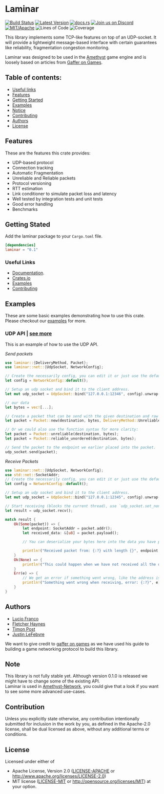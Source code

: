 # Laminar

[![Build Status][s2]][l2] [![Latest Version][s1]][l1] [![docs.rs][s4]][l4] [![Join us on Discord][s5]][l5] [![MIT/Apache][s3]][l3] ![Lines of Code][s6] ![Coverage][s7]

[s1]: https://img.shields.io/crates/v/laminar.svg
[l1]: https://crates.io/crates/laminar
[s2]: https://travis-ci.org/amethyst/laminar.svg?branch=master
[l2]: https://travis-ci.org/amethyst/laminar
[s3]: https://img.shields.io/badge/license-MIT%2FApache-blue.svg
[l3]: docs/LICENSE-MIT
[s4]: https://docs.rs/laminar/badge.svg
[l4]: https://docs.rs/laminar/
[s5]: https://img.shields.io/discord/425678876929163284.svg?logo=discord
[l5]: https://discord.gg/GnP5Whs
[s6]: https://tokei.rs/b1/github/amethyst/laminar?category=code
[s7]: https://codecov.io/gh/amethyst/laminar/branch/master/graphs/badge.svg

This library implements some TCP-like features on top of an UDP-socket. 
It will provide a lightweight message-based interface with certain guarantees like reliability, fragmentation congestion monitoring.

Laminar was designed to be used in the [Amethyst][amethyst] game engine and is loosely based on articles from [Gaffer on Games](https://gafferongames.com/).

[amethyst]: https://github.com/amethyst/amethyst

## Table of contents:
- [Useful links](#useful-links)
- [Features](#features)
- [Getting Started](#getting-stated)
- [Examples](#examples)
- [Notice](#notice)
- [Contributing](#contribution)
- [Authors](#authors)
- [License](#license)

## Features
These are the features this crate provides:

- UDP-based protocol
- Connection tracking
- Automatic Fragmentation
- Unreliable and Reliable packets
- Protocol versioning
- RTT estimation
- Link conditioner to simulate packet loss and latency
- Well tested by integration tests and unit tests
- Good error handling
- Benchmarks

## Getting Stated
Add the laminar package to your `Cargo.toml` file.

```toml
[dependencies]
laminar = "0.1"
```

### Useful Links

- [Documentation](https://docs.rs/laminar/).
- [Crates.io](https://crates.io/crates/laminar)
- [Examples](https://github.com/amethyst/laminar/tree/master/examples)
- [Contributing](https://github.com/amethyst/laminar/blob/master/docs/CONTRIBUTING)

## Examples
These are some basic examples demonstrating how to use this crate. 
Please checkout our [examples](https://github.com/amethyst/laminar/tree/master/examples) for more.

### UDP API | [see more](https://github.com/amethyst/laminar/blob/master/examples/udp.rs)
This is an example of how to use the UDP API.

_Send packets_

```rust
use laminar::{DeliveryMethod, Packet};
use laminar::net::{UdpSocket, NetworkConfig};

// Create the necessarily config, you can edit it or just use the default.
let config = NetworkConfig::default();

// Setup an udp socket and bind it to the client address.
let mut udp_socket = UdpSocket::bind("127.0.0.1:12346", config).unwrap();

// our data
let bytes = vec![...];

// Create a packet that can be send with the given destination and raw data.
let packet = Packet::new(destination, bytes, DeliveryMethod::Unreliable);

// Or we could also use the function syntax for more clarity:
let packet = Packet::unreliable(destination, bytes);
let packet = Packet::reliable_unordered(destination, bytes);

// Send the packet to the endpoint we earlier placed into the packet.
udp_socket.send(packet);
```

_Receive Packets_

```rust
use laminar::net::{UdpSocket, NetworkConfig};
use std::net::SocketAddr;
// Create the necessarily config, you can edit it or just use the default.
let config = NetworkConfig::default();

// Setup an udp socket and bind it to the client address.
let mut udp_socket = UdpSocket::bind("127.0.0.1:12345", config).unwrap();

// Start receiving (blocks the current thread), use `udp_socket.set_nonblocking()` for not blocking the current thread.
let result = udp_socket.recv();

match result {
    Ok(Some(packet)) => {
        let endpoint: SocketAddr = packet.addr();
        let received_data: &[u8] = packet.payload();

        // You can deserialize your bytes here into the data you have passed it when sending.

        println!("Received packet from: {:?} with length {}", endpoint, received_data.len());
    }
    Ok(None) => {
        println!("This could happen when we have not received all the data from this packet yet");
    }
    Err(e) => {
        // We get an error if something went wrong, like the address is already in use.
        println!("Something went wrong when receiving, error: {:?}", e);
    }
}

```

## Authors

- [Lucio Franco](https://github.com/LucioFranco)
- [Fletcher Haynes](https://github.com/fhaynes)
- [Timon Post](https://github.com/TimonPost)
- [Justin LeFebvre](https://github.com/jstnlef)

We want to give credit to [gaffer on games](https://gafferongames.com/) as we have used his guide to building a game networking protocol to build this library. 

## Note

This library is not fully stable yet. 
Although version 0.1.0 is released we might have to change some of the existing API.  
Laminar is used in [Amethyst-Network](https://github.com/amethyst/amethyst/tree/master/amethyst_network), you could give that a look if you want to see some more advanced use-cases.

## Contribution

Unless you explicitly state otherwise, any contribution intentionally submitted
for inclusion in the work by you, as defined in the Apache-2.0 license, shall be dual licensed as above, without any
additional terms or conditions.

## License

Licensed under either of
 * Apache License, Version 2.0 ([LICENSE-APACHE](docs/LICENSE-APACHE) or http://www.apache.org/licenses/LICENSE-2.0)
 * MIT license ([LICENSE-MIT](docs/LICENSE-MIT) or http://opensource.org/licenses/MIT)
at your option.
